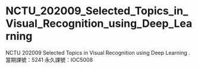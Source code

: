 # NCTU_202009_Selected_Topics_in_Visual_Recognition_using_Deep_Learning
NCTU 202009 Selected Topics in Visual Recognition using Deep Learning . 當期課號：5241 永久課號：IOC5008
